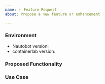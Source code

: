 ```yaml
---
name: ✨ Feature Request
about: Propose a new feature or enhancement

---
```


### Environment
* Nautobot version:  <!-- Example: 2.2.0 -->
* containerlab version:  <!-- Example: 1.0.0 -->

<!--
    Describe in detail the new functionality you are proposing.
-->
### Proposed Functionality

<!--
    Convey an example use case for your proposed feature. Write from the
    perspective of a user who would benefit from the proposed
    functionality and describe how.
--->
### Use Case

